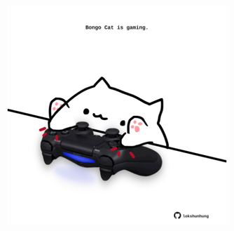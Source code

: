 <!-- built at 21/02/2025, 04:00:41 UTC -->
<p align="center">
  <img width="500" height="500" src="./ReadmeImage.svg">
</p>

